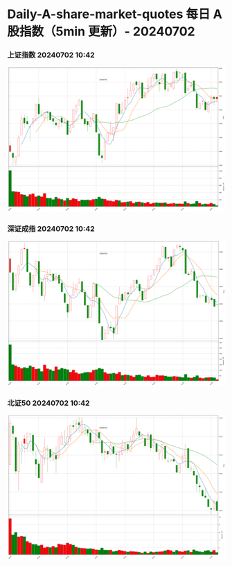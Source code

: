 
# Daily-A-share-market-quotes 每日 A 股指数（5min 更新）- 20240702

### 上证指数 20240702 10:42
![](./fig/2024/7/20240702-sh000001.png)

### 深证成指 20240702 10:42
![](./fig/2024/7/20240702-sz399001.png)

### 北证50 20240702 10:42
![](./fig/2024/7/20240702-bj899050.png)
